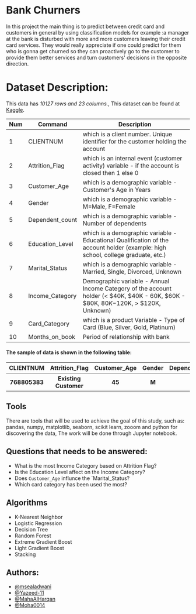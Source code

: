 # Bank Churners
In this project the main thing is to predict between credit card and customers in general by using classification models for example :a manager at the bank is disturbed with more and more customers leaving their credit card services. They would really appreciate if one could predict for them who is gonna get churned so they can proactively go to the customer to provide them better services and turn customers' decisions in the opposite direction.

# Dataset Description:
This data has *10127 rows and 23 columns.*, This dataset can be found at [Kaggle](https://www.kaggle.com/sakshigoyal7/credit-card-customers).



| Num | Command | Description |
| --- | --- | --- |
| 1  | CLIENTNUM |  which is a client number. Unique identifier for the customer holding the account |
| 2  | Attrition_Flag | which is an internal event (customer activity) variable - if the account is closed then 1 else 0 |
| 3  | Customer_Age | which is a demographic variable - Customer's Age in Years |
| 4  | Gender | which is a demographic variable - M=Male, F=Female |
| 5  | Dependent_count | which is a demographic variable - Number of dependents |
| 6  | Education_Level | which is a demographic variable - Educational Qualification of the account holder (example: high school, college graduate, etc.)  |
| 7  | Marital_Status | which is a demographic variable - Married, Single, Divorced, Unknown |
| 8  | Income_Category | Demographic variable - Annual Income Category of the account holder (< $40K, $40K - 60K, $60K - $80K, $80K-$120K, > $120K, Unknown) |
| 9  | Card_Category | which is a product Variable - Type of Card (Blue, Silver, Gold, Platinum) |
| 10 | Months_on_book | Period of relationship with bank |


#### The sample of data is shown in the following table:

<table width="100%">
 <tr>
  <th>CLIENTNUM</th><th>Attrition_Flag</th><th>Customer_Age</th><th>Gender</th><th>Dependent_count</th><th>Education_Level</th><th>Marital_Status</th><th>Income_Category</th><th>Card_Category</th>
 </tr>
 <tr>
  <th>768805383</th><th>Existing Customer</th><th>45</th><th>M</th><th>3</th><th>High School</th><th>Married</th><th>60K-80K</th><th>blue</th>
 </tr>
</table>





## Tools
There are tools that will be used to achieve the goal of this study, such as: pandas, numpy, matplotlib, seaborn, scikit learn, zooom and python for discovering the data, The work will be done through Jupyter notebook.


## Questions that needs to be answered:

- What is the most Income Category based on Attrition Flag?
- Is the Education Level affect on the Income Category?
- Does `Customer_Age` influnce the `Marital_Status?
- Which card category has been used the most?


## Algorithms
- K-Nearest Neighbor
- Logistic Regression
- Decision Tree 
- Random Forest 
- Extreme Gradient Boost
- Light Gradient Boost
- Stacking





## Authors:
- [@msealadwani](https://github.com/msealadwani)
- [@Yazeed-11](https://github.com/Yazeed-11)
- [@MahaAlHarqan](https://github.com/MahaAlHarqan)
- [@Moha0014](https://github.com/Moha0014)
